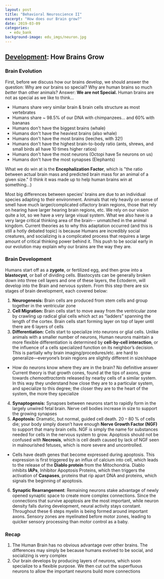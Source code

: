 ```yaml
---
layout: post
title: "Behavioral Neuroscience II"
excerpt: "How does our Brain grow?"
date: 2019-03-09
categories:
  - edu_bank
background-image: edu_imgs/neuron.jpg
---
```


## <u>Development</u>: How Brains Grow

### Brain Evolution
First, before we discuss how our brains develop, we should answer the question:
Why are our brains so special? Why are human brains so much _better_ than other animals?
Answer: **We are not Special.** Human brains are not as special as we like to think...
 - Humans share very similar brain & brain cells structure as most vertebrates
 - Humans share ~ 98.5% of our DNA with chimpanzees... and 60% with bananas
 - Humans don't have the biggest brains (whale)
 - Humans don't have the heaviest brains (also whale)
 - Humans don't have the most brains (leeches, with 32!)
 - Humans don't have the highest brain-to-body ratio (ants, shrews, and small birds all have 10 times higher ratios)
 - Humans don't have the most neurons (Octopi have 5x neurons on us)
 - Humans don't have the most synapses (Elephants)

What we do win at is the **Encephalization Factor**, which is "the ratio between actual brain mass and predicted brain mass for an animal of a given size." (I think it was made up to help human brains win at something...)

Most big differences between species' brains are due to an individual species adapting to their environment. Animals that rely heavily on sense of smell have much larger/complicated olfactory brain regions, those that rely on hearing have larger hearing brain regions, etc. We rely on our vision quite a lot, so we have a very large visual system.
What we also have is a very large critical thinking area of the brain-- unmatched in the animal kingdom. Current theories as to why this adaptation occurred (and this is still a hotly debated topic) is because Humans are incredibly social creatures, and socializing is a complicated process that requires a large amount of critical thinking power behind it.
This push to be social early in our evolution may explain why our brains are the way they are.

### Brain Development
Humans start off as a **zygote**, or fertilized egg, and then grow into a **blastocyst**, or ball of dividing cells. Blastocysts can be generally broken down into three cell layers and one of these layers, the Ectoderm, will develop into the Brain and nervous system. From this step there are six stages of brain development, each covered below:
1.	**Neurogenesis:** Brain cells are produced from stem cells and group together in the ventricular zone
2.	**Cell Migration:** Brain cells start to move away from the ventricular zone by crawling up radical glial cells which act as “ladders” spanning the length of the cortex. Brain cells start forming layer on top of layer until there are 6 layers of cells
3.	**Differentiation:** Cells start to specialize into neurons or glial cells. Unlike animals with a smaller number of neurons, Human neurons maintain a more flexible differentiation is determined by **cell-by-cell interaction**, or the influence of a cells specialized function on its neighbor’s decision. This is partially why brain imaging/procedures/etc. are hard to generalize—everyone’s brain regions are slightly different in size/shape
  - How do neurons know where they are in the brain? No definitive answer Current theory is that growth cones, found at the tips of axons, grow towards _chemoattractants_ released by nearby cells of a similar system. In this way they understand how close they are to a particular system, and specialize to this degree; the closer they are to the heart of the system, the more they specialize
4.	**Synaptogensis:** Synapses between neurons start to rapidly form in the largely unwired fetal brain. Nerve cell bodies increase in size to support the growing synapses
5.	**Apoptosis:** Dramatic, but normal, guided cell death. 20 – 80 % of cells die; your body simply doesn’t have enough **Nerve Growth Factor (NGF)** to support that many brain cells. NGF is simply the name for substances needed for cells in the nervous system to grow. Apoptosis should not be confused with **Necrosis**, which is cell death caused by lack of NGF seen in malnourished fetuses, which is more severe and uncontrolled.
  - Cells have death genes that become expressed during apoptosis. This expression is first triggered by an influx of calcium into cell, which leads to the release of the **Diablo protein** from the Mitochondria. Diablo inhibits **IAPs**, Inhibitor Apoptosis Proteins, which then triggers the activation of **Caspases**, proteins that rip apart DNA and proteins, which signals the beginning of apoptosis.
6.	**Synaptic Rearrangement**: Remaining neurons stake advantage of newly opened synaptic space to create more complex connections. Since the connections that survive apoptosis are the most important, while neuron density falls during development, neural activity stays constant.
Throughout these 6 steps myelin is being formed around important axons. Sensory zones are myelinated before motor zones, leading to quicker sensory processing than motor control as a baby.


### Recap
1.	The Human Brain has no obvious advantage over other brains. The differences may simply be because humans evolved to be social, and socializing is very complex
2.	Our brain develops by producing layers of neurons, which soon specialize to a flexible purpose. We then cut out the superfluous neurons to allow the important neurons build more connections

